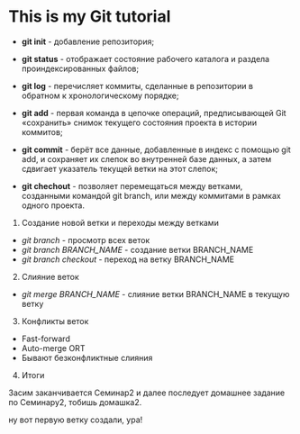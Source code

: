 # This is my Git tutorial

* **git init** - добавление репозитория;

* **git status** - отображает состояние рабочего каталога и раздела проиндексированных файлов;

* **git log** - перечисляет коммиты, сделанные в репозитории в обратном к хронологическому порядке;

* **git add** - первая команда в цепочке операций, предписывающей Git «сохранить» снимок текущего состояния проекта в истории коммитов;

* **git commit** - берёт все данные, добавленные в индекс с помощью git add, и сохраняет их слепок во внутренней базе данных, а затем сдвигает указатель текущей ветки на этот слепок;

* **git chechout** - позволяет перемещаться между ветками, созданными командой git branch, или между коммитами в рамках одного проекта.

1. Создание новой ветки и переходы между ветками
* *git branch* - просмотр всех веток
* *git branch BRANCH_NAME* - создание ветки BRANCH_NAME
* *git branch checkout* - переход на ветку BRANCH_NAME

2. Слияние веток
* *git merge BRANCH_NAME* - слияние ветки BRANCH_NAME в текущую ветку
3. Конфликты веток
* Fast-forward
* Auto-merge ORT
* Бывают безконфликтные слияния

4. Итоги

Засим заканчивается Семинар2 и далее последует домашнее задание по Семинару2, тобишь домашка2.

ну вот первую ветку создали, ура!